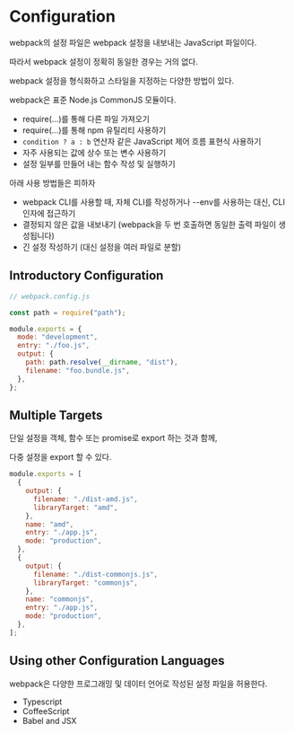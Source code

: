 # Configuration

webpack의 설정 파일은 webpack 설정을 내보내는 JavaScript 파일이다.

따라서 webpack 설정이 정확히 동일한 경우는 거의 없다.

webpack 설정을 형식화하고 스타일을 지정하는 다양한 방법이 있다.

webpack은 표준 Node.js CommonJS 모듈이다.

- require(...)를 통해 다른 파일 가져오기
- require(...)를 통해 npm 유틸리티 사용하기
- `condition ? a : b` 연산자 같은 JavaScript 제어 흐름 표현식 사용하기
- 자주 사용되는 값에 상수 또는 변수 사용하기
- 설정 일부를 만들어 내는 함수 작성 및 실행하기

아래 사용 방법들은 피하자

- webpack CLI를 사용할 때, 자체 CLI를 작성하거나 --env를 사용하는 대신, CLI 인자에 접근하기
- 결정되지 않은 값을 내보내기 (webpack을 두 번 호출하면 동일한 출력 파일이 생성됩니다)
- 긴 설정 작성하기 (대신 설정을 여러 파일로 분할)

## Introductory Configuration

```javascript
// webpack.config.js

const path = require("path");

module.exports = {
  mode: "development",
  entry: "./foo.js",
  output: {
    path: path.resolve(__dirname, "dist"),
    filename: "foo.bundle.js",
  },
};
```

## Multiple Targets

단일 설정을 객체, 함수 또는 promise로 export 하는 것과 함께,

다중 설정을 export 할 수 있다.

```javascript
module.exports = [
  {
    output: {
      filename: "./dist-amd.js",
      libraryTarget: "amd",
    },
    name: "amd",
    entry: "./app.js",
    mode: "production",
  },
  {
    output: {
      filename: "./dist-commonjs.js",
      libraryTarget: "commonjs",
    },
    name: "commonjs",
    entry: "./app.js",
    mode: "production",
  },
];
```

## Using other Configuration Languages

webpack은 다양한 프로그래밍 및 데이터 언어로 작성된 설정 파일을 허용한다.

- Typescript
- CoffeeScript
- Babel and JSX
